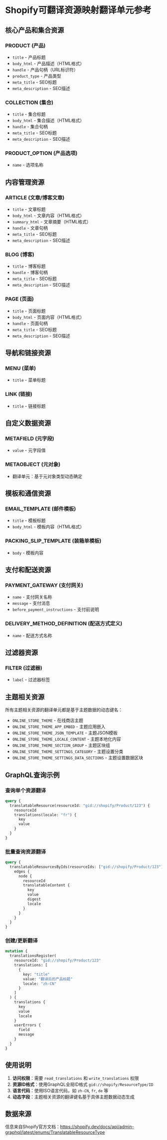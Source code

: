 # Shopify可翻译资源映射翻译单元参考

## 核心产品和集合资源

### PRODUCT (产品)
- `title` - 产品标题
- `body_html` - 产品描述（HTML格式）
- `handle` - 产品句柄（URL标识符）
- `product_type` - 产品类型
- `meta_title` - SEO标题
- `meta_description` - SEO描述

### COLLECTION (集合)
- `title` - 集合标题
- `body_html` - 集合描述（HTML格式）
- `handle` - 集合句柄
- `meta_title` - SEO标题
- `meta_description` - SEO描述

### PRODUCT_OPTION (产品选项)
- `name` - 选项名称

## 内容管理资源

### ARTICLE (文章/博客文章)
- `title` - 文章标题
- `body_html` - 文章内容（HTML格式）
- `summary_html` - 文章摘要（HTML格式）
- `handle` - 文章句柄
- `meta_title` - SEO标题
- `meta_description` - SEO描述

### BLOG (博客)
- `title` - 博客标题
- `handle` - 博客句柄
- `meta_title` - SEO标题
- `meta_description` - SEO描述

### PAGE (页面)
- `title` - 页面标题
- `body_html` - 页面内容（HTML格式）
- `handle` - 页面句柄
- `meta_title` - SEO标题
- `meta_description` - SEO描述

## 导航和链接资源

### MENU (菜单)
- `title` - 菜单标题

### LINK (链接)
- `title` - 链接标题

## 自定义数据资源

### METAFIELD (元字段)
- `value` - 元字段值

### METAOBJECT (元对象)
- 翻译单元：基于元对象类型动态确定

## 模板和通信资源

### EMAIL_TEMPLATE (邮件模板)
- `title` - 模板标题
- `body_html` - 模板内容（HTML格式）

### PACKING_SLIP_TEMPLATE (装箱单模板)
- `body` - 模板内容

## 支付和配送资源

### PAYMENT_GATEWAY (支付网关)
- `name` - 支付网关名称
- `message` - 支付消息
- `before_payment_instructions` - 支付前说明

### DELIVERY_METHOD_DEFINITION (配送方式定义)
- `name` - 配送方式名称

## 过滤器资源

### FILTER (过滤器)
- `label` - 过滤器标签

## 主题相关资源
所有主题相关资源的翻译单元都是基于主题数据的动态键名：

- `ONLINE_STORE_THEME` - 在线商店主题
- `ONLINE_STORE_THEME_APP_EMBED` - 主题应用嵌入
- `ONLINE_STORE_THEME_JSON_TEMPLATE` - 主题JSON模板
- `ONLINE_STORE_THEME_LOCALE_CONTENT` - 主题本地化内容
- `ONLINE_STORE_THEME_SECTION_GROUP` - 主题区块组
- `ONLINE_STORE_THEME_SETTINGS_CATEGORY` - 主题设置分类
- `ONLINE_STORE_THEME_SETTINGS_DATA_SECTIONS` - 主题设置数据区块

## GraphQL查询示例

### 查询单个资源翻译
```graphql
query {
  translatableResource(resourceId: "gid://shopify/Product/123") {
    resourceId
    translations(locale: "fr") {
      key
      value
    }
  }
}
```

### 批量查询资源翻译
```graphql
query {
  translatableResourcesByIds(resourceIds: ["gid://shopify/Product/123"]) {
    edges {
      node {
        resourceId
        translatableContent {
          key
          value
          digest
          locale
        }
      }
    }
  }
}
```

### 创建/更新翻译
```graphql
mutation {
  translationsRegister(
    resourceId: "gid://shopify/Product/123"
    translations: [
      {
        key: "title"
        value: "翻译后的产品标题"
        locale: "zh-CN"
      }
    ]
  ) {
    translations {
      key
      value
      locale
    }
    userErrors {
      field
      message
    }
  }
}
```

## 使用说明

1. **访问权限**：需要 `read_translations` 和 `write_translations` 权限
2. **资源ID格式**：使用GraphQL全局ID格式 `gid://shopify/ResourceType/ID`
3. **语言代码**：使用ISO语言代码，如 `zh-CN`, `fr`, `de` 等
4. **动态字段**：主题相关资源的翻译键名基于具体主题数据动态生成

## 数据来源
信息来自Shopify官方文档：https://shopify.dev/docs/api/admin-graphql/latest/enums/TranslatableResourceType